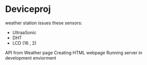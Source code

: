 # Deviceproj


weather station issues these sensors:
- UltraaSonic
- DHT
- LCD (16 , 2)

API from Weather page
Creating HTML webpage 
Running server in development enviorment 

